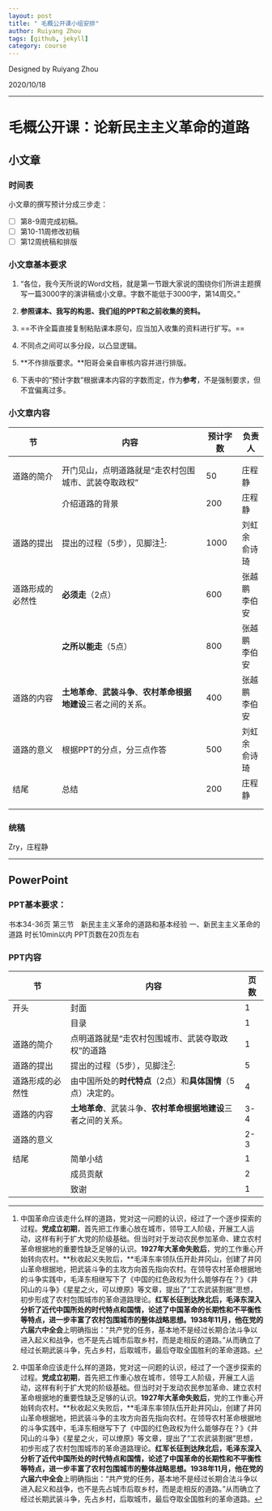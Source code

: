 ```yaml
---
layout: post
title: " 毛概公开课小组安排"
author: Ruiyang Zhou
tags: [github, jekyll]
category: course
---
```


Designed by Ruiyang Zhou

2020/10/18

---

# 毛概公开课：论新民主主义革命的道路

## 小文章

### 时间表

小文章的撰写预计分成三步走：

- [ ] 第8-9周完成初稿。
- [ ] 第10-11周修改初稿
- [ ] 第12周统稿和排版

### 小文章基本要求

1. “各位，我今天所说的Word文档，就是第一节跟大家说的围绕你们所讲主题撰写一篇3000字的演讲稿或小文章。字数不能低于3000字，第14周交。”

2. **参照课本、我写的构思、我们组的PPT和之前收集的资料。**

3. ==不许全篇直接复制粘贴课本原句，应当加入收集的资料进行扩写。==

4. 不同点之间可以多分段，以凸显逻辑。

6. **不作排版要求。**阳哥会亲自审核内容并进行排版。

7. 下表中的“预计字数”根据课本内容的字数而定，作为**参考**，不是强制要求，但不宜偏离过多。

### 小文章内容

| 节               | 内容                                                         | 预计字数 | 负责人             |
| ---------------- | ------------------------------------------------------------ | -------- | ------------------ |
|                  |                                                              |          |                    |
|                  |                                                              |          |                    |
| 道路的简介       | 开门见山，点明道路就是“走农村包围城市、武装夺取政权”         | 50       | 庄程静             |
|                  | 介绍道路的背景                                               | 200      | 庄程静             |
| 道路的提出       | 提出的过程（5步），见脚注[^1]:                               | 1000     | 刘虹余<br />俞诗琦 |
| 道路形成的必然性 | **必须走**（2点）                                            | 600      | 张越鹏<br />李伯安 |
|                  | **之所以能走**（5点）                                        | 800      | 张越鹏<br />李伯安 |
| 道路的内容       | **土地革命**、**武装斗争**、**农村革命根据地建设**三者之间的关系。 | 400      | 张越鹏<br />李伯安 |
| 道路的意义       | 根据PPT的分点，分三点作答                                    | 500      | 刘虹余<br />俞诗琦 |
| 结尾             | 总结                                                         | 200      | 庄程静             |
|                  |                                                              |          |                    |
|                  |                                                              |          |                    |

### 统稿

Zry，庄程静  

----

## PowerPoint

### PPT基本要求：

书本34-36页   第三节　新民主主义革命的道路和基本经验   一、新民主主义革命的道路
时长10min以内
PPT页数在20页左右

###  PPT内容

| 节               | 内容                                                         | 页数 |
| ---------------- | ------------------------------------------------------------ | ---- |
| 开头             | 封面                                                         | 1    |
|                  | 目录                                                         | 1    |
| 道路的简介       | 点明道路就是“走农村包围城市、武装夺取政权”的道路             | 1    |
| 道路的提出       | 提出的过程（5步），见脚注[^1]:                               | 5    |
| 道路形成的必然性 | 由中国所处的**时代特点**（2点）和**具体国情**（5点）决定的。 | 4    |
| 道路的内容       | **土地革命**、武装斗争、**农村革命根据地建设**三者之间的关系。 | 3-4  |
| 道路的意义       |                                                              | 2-3  |
| 结尾             | 简单小结                                                     | 1    |
|                  | 成员贡献                                                     | 2    |
|                  | 致谢                                                         | 1    |

[^1]:中国革命应该走什么样的道路，党对这一问题的认识，经过了一个逐步探索的过程。**党成立初期**，首先把工作重心放在城市，领导工人阶级，开展工人运动，这样有利于扩大党的阶级基础。但当时对于发动农民参加革命、建立农村革命根据地的重要性缺乏足够的认识。**1927年大革命失败后**，党的工作重心开始转向农村。**秋收起义失败后，**毛泽东率领队伍开赴井冈山，创建了井冈山革命根据地，把武装斗争的主攻方向首先指向农村。在领导农村革命根据地的斗争实践中，毛泽东相继写下了《中国的红色政权为什么能够存在？》《井冈山的斗争》《星星之火，可以燎原》等文章，提出了“工农武装割据”思想，初步形成了农村包围城市的革命道路理论。**红军长征到达陕北后，**毛泽东深入分析了近代中国所处的时代特点和国情，论述了中国革命的长期性和不平衡性等特点，进一步丰富了农村包围城市的整体战略思想。1938年11月，他在**党的六届六中全会**上明确指出：“共产党的任务，基本地不是经过长期合法斗争以进入起义和战争，也不是先占城市后取乡村，而是走相反的道路。”从而确立了经过长期武装斗争，先占乡村，后取城市，最后夺取全国胜利的革命道路。





